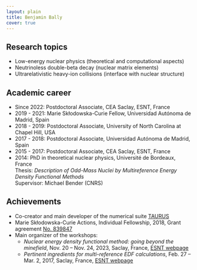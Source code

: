 ```yaml
---
layout: plain
title: Benjamin Bally
cover: true
---
```


## Research topics  

- Low-energy nuclear physics (theoretical and computational aspects)
- Neutrinoless double-beta decay (nuclear matrix elements)
- Ultrarelativistic heavy-ion collisions (interface with nuclear structure)

## Academic career   

- Since 2022: Postdoctoral Associate, CEA Saclay, ESNT, France
- 2019 - 2021: Marie Skłodowska-Curie Fellow, Universidad Autónoma de Madrid, Spain
- 2018 - 2019: Postdoctoral Associate, University of North Carolina at Chapel Hill, USA
- 2017 - 2018: Postdoctoral Associate, Universidad Autónoma de Madrid, Spain
- 2015 - 2017: Postdoctoral Associate, CEA Saclay, ESNT, France
- 2014: PhD in theoretical nuclear physics, Université de Bordeaux, France  
  Thesis: *Description of Odd-Mass Nuclei by Multireference Energy Density Functional Methods*  
  Supervisor: Michael Bender (CNRS)

## Achievements

- Co-creator and main developer of the numerical suite [TAURUS](taurus/)
- Marie Skłodowska-Curie Actions, Individual Fellowship, 2018, Grant agreement [No. 839847](https://cordis.europa.eu/project/id/839847)
- Main organizer of the workshops:
  * *Nuclear energy density functional method: going beyond the minefield*, Nov. 20 – Nov. 24, 2023, Saclay, France,
  [ESNT webpage](https://esnt.cea.fr/Phocea/Page/index.php?id=113)
  * *Pertinent ingredients for multi-reference EDF calculations*, Feb. 27 – Mar. 2, 2017, Saclay, France, 
  [ESNT webpage](https://esnt.cea.fr/Phocea/Page/index.php?id=70)
